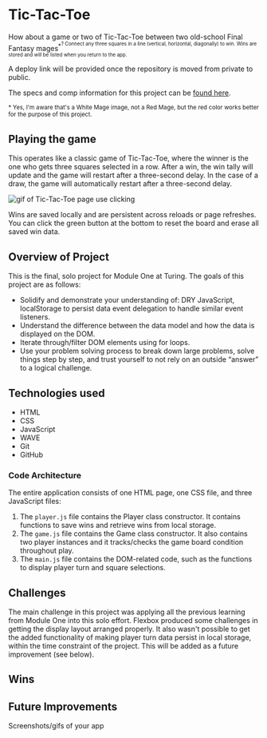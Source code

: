 # Tic-Tac-Toe

How about a game or two of Tic-Tac-Toe between two old-school Final Fantasy mages<sup>*<sup>?  Connect any three squares in a line (vertical, horizontal, diagonally) to win.  Wins are stored and will be listed when you return to the app.  

A deploy link will be provided once the repository is moved from private to public.

The specs and comp information for this project can be [found here](https://frontend.turing.edu/projects/module-1/tic-tac-toe-solo.html).

<sub>* Yes, I'm aware that's a White Mage image, not a Red Mage, but the red color works better for the purpose of this project.</sub>

## Playing the game
This operates like a classic game of Tic-Tac-Toe, where the winner is the one who gets three squares selected in a row.  After a win, the win tally will update and the game will restart after a three-second delay.  In the case of a draw, the game will automatically restart after a three-second delay.

![gif of Tic-Tac-Toe page use clicking](https://something.gif "Tic-Tac-Toe page use")

Wins are saved locally and are persistent across reloads or page refreshes.  You can click the green button at the bottom to reset the board and erase all saved win data.

## Overview of Project
This is the final, solo project for Module One at Turing.  The goals of this project are as follows:
  * Solidify and demonstrate your understanding of: DRY JavaScript, localStorage to persist data event delegation to handle similar event listeners.
  * Understand the difference between the data model and how the data is displayed on the DOM.
  * Iterate through/filter DOM elements using for loops.
  * Use your problem solving process to break down large problems, solve things step by step, and trust yourself to not rely on an outside “answer” to a logical challenge.

## Technologies used
 * HTML
 * CSS
 * JavaScript
 * WAVE
 * Git
 * GitHub

### Code Architecture
The entire application consists of one HTML page, one CSS file, and three JavaScript files:
  1. The `player.js` file contains the Player class constructor. It contains functions to save wins and retrieve wins from local storage.
  2. The `game.js` file contains the Game class constructor. It also contains two player instances and it tracks/checks the game board condition throughout play.
  3. The `main.js` file contains the DOM-related code, such as the functions to display player turn and square selections.

## Challenges
The main challenge in this project was applying all the previous learning from Module One into this solo effort.  Flexbox produced some challenges in getting the display layout arranged properly. It also wasn't possible to get the added functionality of making player turn data persist in local storage, within the time constraint of the project.  This will be added as a future improvement (see below).

## Wins


## Future Improvements



Screenshots/gifs of your app

